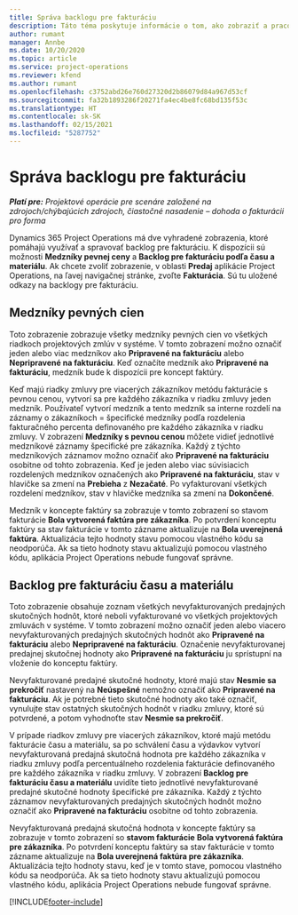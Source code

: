 ```yaml
---
title: Správa backlogu pre fakturáciu
description: Táto téma poskytuje informácie o tom, ako zobraziť a pracovať s backlogom pre fakturáciu v Project Operations.
author: rumant
manager: Annbe
ms.date: 10/20/2020
ms.topic: article
ms.service: project-operations
ms.reviewer: kfend
ms.author: rumant
ms.openlocfilehash: c3752abd26e760d27320d2b86079d84a967d53cf
ms.sourcegitcommit: fa32b1893286f20271fa4ec4be8fc68bd135f53c
ms.translationtype: HT
ms.contentlocale: sk-SK
ms.lasthandoff: 02/15/2021
ms.locfileid: "5287752"
---
```

# <a name="manage-the-billing-backlog"></a>Správa backlogu pre fakturáciu

_**Platí pre:** Projektové operácie pre scenáre založené na zdrojoch/chýbajúcich zdrojoch, čiastočné nasadenie – dohoda o fakturácii pro forma_

Dynamics 365 Project Operations má dve vyhradené zobrazenia, ktoré pomáhajú využívať a spravovať backlog pre fakturáciu. K dispozícii sú možnosti **Medzníky pevnej ceny** a **Backlog pre fakturáciu podľa času a materiálu**. Ak chcete zvoliť zobrazenie, v oblasti **Predaj** aplikácie Project Operations, na ľavej navigačnej stránke, zvoľte **Fakturácia**. Sú tu uložené odkazy na backlogy pre fakturáciu.

## <a name="fixed-price-milestones"></a>Medzníky pevných cien

Toto zobrazenie zobrazuje všetky medzníky pevných cien vo všetkých riadkoch projektových zmlúv v systéme. V tomto zobrazení možno označiť jeden alebo viac medzníkov ako **Pripravené na fakturáciu** alebo **Nepripravené na fakturáciu**. Keď označíte medzník ako **Pripravené na fakturáciu**, medzník bude k dispozícii pre koncept faktúry.

Keď majú riadky zmluvy pre viacerých zákazníkov metódu fakturácie s pevnou cenou, vytvorí sa pre každého zákazníka v riadku zmluvy jeden medzník. Používateľ vytvorí medzník a tento medzník sa interne rozdelí na záznamy o zákazníkoch = špecifické medzníky podľa rozdelenia fakturačného percenta definovaného pre každého zákazníka v riadku zmluvy. V zobrazení **Medzníky s pevnou cenou** môžete vidieť jednotlivé medzníkové záznamy špecifické pre zákazníka. Každý z týchto medzníkových záznamov možno označiť ako **Pripravené na fakturáciu** osobitne od tohto zobrazenia. Keď je jeden alebo viac súvisiacich rozdelených medzníkov označených ako **Pripravené na fakturáciu**, stav v hlavičke sa zmení na **Prebieha** z **Nezačaté**. Po vyfakturovaní všetkých rozdelení medzníkov, stav v hlavičke medzníka sa zmení na **Dokončené**.

Medzník v koncepte faktúry sa zobrazuje v tomto zobrazení so stavom fakturácie **Bola vytvorená faktúra pre zákazníka**. Po potvrdení konceptu faktúry sa stav fakturácie v tomto zázname aktualizuje na **Bola uverejnená faktúra**. Aktualizácia tejto hodnoty stavu pomocou vlastného kódu sa neodporúča. Ak sa tieto hodnoty stavu aktualizujú pomocou vlastného kódu, aplikácia Project Operations nebude fungovať správne.

## <a name="time-and-material-billing-backlog"></a>Backlog pre fakturáciu času a materiálu

Toto zobrazenie obsahuje zoznam všetkých nevyfakturovaných predajných skutočných hodnôt, ktoré neboli vyfakturované vo všetkých projektových zmluvách v systéme. V tomto zobrazení možno označiť jeden alebo viacero nevyfakturovaných predajných skutočných hodnôt ako **Pripravené na fakturáciu** alebo **Nepripravené na fakturáciu**. Označenie nevyfakturovanej predajnej skutočnej hodnoty ako **Pripravené na fakturáciu** ju sprístupní na vloženie do konceptu faktúry.

Nevyfakturované predajné skutočné hodnoty, ktoré majú stav **Nesmie sa prekročiť** nastavený na **Neúspešné** nemožno označiť ako **Pripravené na fakturáciu**. Ak je potrebné tieto skutočné hodnoty ako také označiť, vynulujte stav ostatných skutočných hodnôt v riadku zmluvy, ktoré sú potvrdené, a potom vyhodnoťte stav **Nesmie sa prekročiť**.

V prípade riadkov zmluvy pre viacerých zákazníkov, ktoré majú metódu fakturácie času a materiálu, sa po schválení času a výdavkov vytvorí nevyfakturovaná predajná skutočná hodnota pre každého zákazníka v riadku zmluvy podľa percentuálneho rozdelenia fakturácie definovaného pre každého zákazníka v riadku zmluvy. V zobrazení **Backlog pre fakturáciu času a materiálu** uvidíte tieto jednotlivé nevyfakturované predajné skutočné hodnoty špecifické pre zákazníka. Každý z týchto záznamov nevyfakturovaných predajných skutočných hodnôt možno označiť ako **Pripravené na fakturáciu** osobitne od tohto zobrazenia.

Nevyfakturovaná predajná skutočná hodnota v koncepte faktúry sa zobrazuje v tomto zobrazení so **stavom fakturácie** **Bola vytvorená faktúra pre zákazníka**. Po potvrdení konceptu faktúry sa stav fakturácie v tomto zázname aktualizuje na **Bola uverejnená faktúra pre zákazníka**. Aktualizácia tejto hodnoty stavu, keď je v tomto stave, pomocou vlastného kódu sa neodporúča. Ak sa tieto hodnoty stavu aktualizujú pomocou vlastného kódu, aplikácia Project Operations nebude fungovať správne.


[!INCLUDE[footer-include](../includes/footer-banner.md)]
